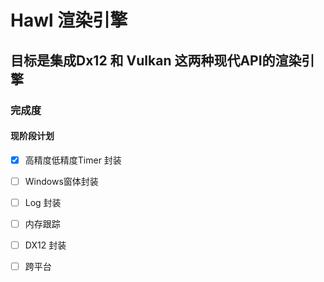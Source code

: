 # Hawl 渲染引擎
目标是集成Dx12 和 Vulkan 这两种现代API的渲染引擎
---
### 完成度
#### 现阶段计划
- [x] 高精度低精度Timer 封装
- [ ] Windows窗体封装
- [ ] Log 封装
- [ ] 内存跟踪
- [ ] DX12 封装
- [ ] 跨平台

